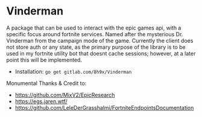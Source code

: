 # Vinderman

A package that can be used to interact with the epic games api, with a specific focus around fortnite services. Named after the mysterious Dr. Vinderman from the campaign mode of the game.
Currently the client does not store auth or any state, as the primary purpose of the library is to be used in my fortnite utility bot that doesnt cache sessions; however, at a later point this will be implemented.

- Installation: `go get gitlab.com/8h9x/Vinderman`

Monumental Thanks & Credit to:
- https://github.com/MixV2/EpicResearch
- https://egs.jaren.wtf/
- https://github.com/LeleDerGrasshalmi/FortniteEndpointsDocumentation